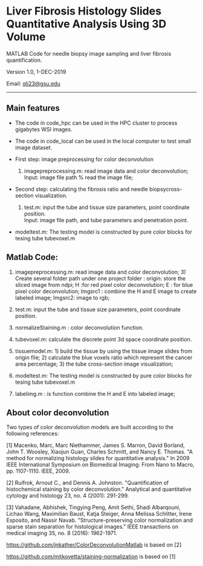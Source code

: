 # Liver Fibrosis Histology Slides Quantitative Analysis Using 3D Volume

MATLAB Code for needle biopsy image sampling and liver fibrosis quantification.

Version 1.0, 1-DEC-2019
    
Email: qli23@gsu.edu

-------------------------------------------------------------------



## Main features
* The code in code_hpc can be used in the HPC cluster to process gigabytes WSI images.
* The code in code_local can be used in the local computer to test small image dataset.






*  First step: image preprocessing for color deconvolution
    1) imagepreprocessing.m: read image data and color deconvolution;
     Input: image file path
    % read the image file; 
* Second step: calculating the fibrosis ratio and needle biopsycross-section visualization.
   1) test.m: input the tube and tissue size parameters, point coordinate position.  
       Input: image file path, and tube parameters and penetration point.

* modeltest.m: The testing model is constructed by pure color blocks for tesing tube tubevoxel.m


## Matlab Code: 

1. imagepreprocessing.m: read image data and color deconvolution; 
   3) Create several folder path under one project folder : 
   origin: store the sliced image from ndpi;
   H :for red pixel color deconvolution;
   E : for blue pixel color deconvolution;
   Imgsrc1 : combine the H and E image to create labeled image;
   Imgsrc2: image to rgb;
2. test.m: input the tube and tissue size parameters, point coordinate position. 

3. normalizeStaining.m : color deconvolution function.

4. tubevoxel.m: calculate the discrete point 3d space coordinate position.

5. tissuemodel.m: 1) build the tissue by using the tissue image slides from origin file;
       2) calculate the blue voxels ratio which represent the cancer area percentage;
       3) the tube cross-section image visualization;
6. modeltest.m: The testing model is constructed by pure color blocks for tesing tube tubevoxel.m

7. labelimg.m : is function combine the H and E into labeled image;

 



## About color deconvolution
Two types of color deconvolution models are built according to the following references:

[1] Macenko, Marc, Marc Niethammer, James S. Marron, David Borland, John T. Woosley, Xiaojun Guan, Charles Schmitt, and Nancy E. Thomas. "A method for normalizing histology slides for quantitative analysis." In 2009 IEEE International Symposium on Biomedical Imaging: From Nano to Macro, pp. 1107-1110. IEEE, 2009.

[2] Ruifrok, Arnout C., and Dennis A. Johnston. "Quantification of histochemical staining by color deconvolution." Analytical and quantitative cytology and histology 23, no. 4 (2001): 291-299.

[3] Vahadane, Abhishek, Tingying Peng, Amit Sethi, Shadi Albarqouni, Lichao Wang, Maximilian Baust, Katja Steiger, Anna Melissa Schlitter, Irene Esposito, and Nassir Navab. "Structure-preserving color normalization and sparse stain separation for histological images." IEEE transactions on medical imaging 35, no. 8 (2016): 1962-1971.

https://github.com/jnkather/ColorDeconvolutionMatlab is based on [2]

https://github.com/mitkovetta/staining-normalization is based on [1]
